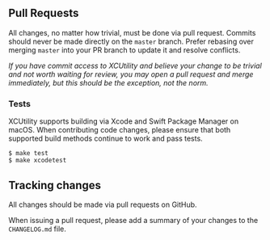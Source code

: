 ## Pull Requests

All changes, no matter how trivial, must be done via pull request. Commits
should never be made directly on the `master` branch. Prefer rebasing over
merging `master` into your PR branch to update it and resolve conflicts.

_If you have commit access to XCUtility and believe your change to be trivial
and not worth waiting for review, you may open a pull request and merge
immediately, but this should be the exception, not the norm._

### Tests

XCUtility supports building via Xcode and Swift Package Manager on macOS. When contributing code changes, please
ensure that both supported build methods continue to work and pass tests.

```shell
$ make test
$ make xcodetest
```

## Tracking changes

All changes should be made via pull requests on GitHub.

When issuing a pull request, please add a summary of your changes to
the `CHANGELOG.md` file.
